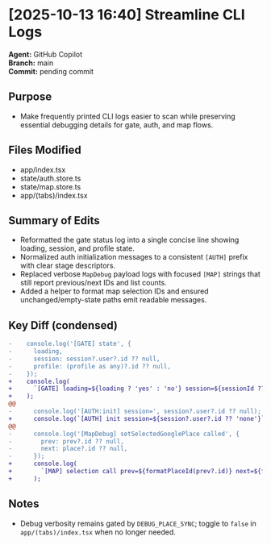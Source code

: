 # [2025-10-13 16:40] Streamline CLI Logs

**Agent:** GitHub Copilot  
**Branch:** main  
**Commit:** pending commit  

## Purpose
- Make frequently printed CLI logs easier to scan while preserving essential debugging details for gate, auth, and map flows.

## Files Modified
- app/index.tsx
- state/auth.store.ts
- state/map.store.ts
- app/(tabs)/index.tsx

## Summary of Edits
- Reformatted the gate status log into a single concise line showing loading, session, and profile state.
- Normalized auth initialization messages to a consistent `[AUTH]` prefix with clear stage descriptors.
- Replaced verbose `MapDebug` payload logs with focused `[MAP]` strings that still report previous/next IDs and list counts.
- Added a helper to format map selection IDs and ensured unchanged/empty-state paths emit readable messages.

## Key Diff (condensed)
```diff
-    console.log('[GATE] state', {
-      loading,
-      session: session?.user?.id ?? null,
-      profile: (profile as any)?.id ?? null,
-    });
+    console.log(
+      `[GATE] loading=${loading ? 'yes' : 'no'} session=${sessionId ?? 'none'} profile=${profileId ?? 'none'}`,
+    );
@@
-      console.log('[AUTH:init] session=', session?.user?.id ?? null);
+      console.log(`[AUTH] init session=${session?.user?.id ?? 'none'}`);
@@
-      console.log('[MapDebug] setSelectedGooglePlace called', {
-        prev: prev?.id ?? null,
-        next: place?.id ?? null,
-      });
+      console.log(
+        `[MAP] selection call prev=${formatPlaceId(prev?.id)} next=${formatPlaceId(place?.id)}`,
+      );
```

## Notes
- Debug verbosity remains gated by `DEBUG_PLACE_SYNC`; toggle to `false` in `app/(tabs)/index.tsx` when no longer needed.
